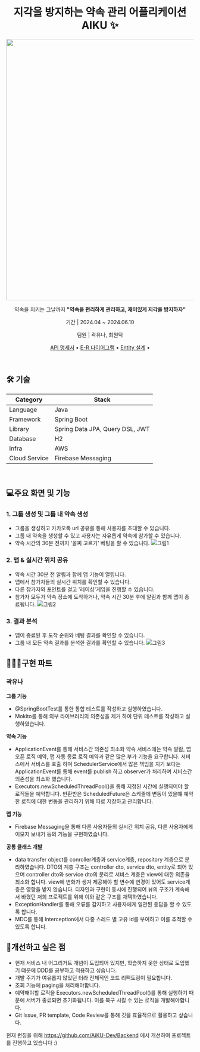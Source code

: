 <h1 align="center" style="font-weight: bold;">지각을 방지하는 약속 관리 어플리케이션 AIKU ✨</h1>
<p align="center">
  <img align='center' src='https://github.com/user-attachments/assets/6c5c8c08-c355-4ccb-a0b7-19613ba97fd6' width="700"/></img>
</p>
<p align="center">
  약속을 지키는 그날까지 <b>"약속을 편리하게 관리하고, 재미있게 지각을 방지하자”</b>
</p>
<p align="center">기간 | 2024.04 ~ 2024.06.10</p>
<p align="center">팀원 | 곽유나, 최원탁</p>

<p align="center">
 <a href="https://www.notion.so/thene/API-47d29e4b3a4342feae2cbb5f2d82a11f?pvs=4">API 명세서</a> • 
  <a href="https://www.notion.so/thene/ER-766f1354eb824c528243be0a721e2296?pvs=4">E-R 다이어그램</a> • 
  <a href="https://www.notion.so/thene/JPA-Entity-c6ba42135bb24551a96520efd55def0a?pvs=4">Entity 설계</a> • 
</p>
<br/>

<h2 id="technologies">🛠️ 기술</h2>

| Category | Stack |
| --- | --- |
| Language | Java |
| Framework | Spring Boot |
| Library | Spring Data JPA, Query DSL, JWT |
| Database | H2 |
| Infra | AWS |
| Cloud Service | Firebase Messaging |

</br>
<h2>💻주요 화면 및 기능</h2>

### 1. 그룹 생성 및 그룹 내 약속 생성
- 그룹을 생성하고 카카오톡 url 공유를 통해 사용자를 초대할 수 있습니다.
- 그룹 내 약속을 생성할 수 있고 사용자는 자유롭게 약속에 참가할 수 있습니다.
- 약속 시간의 30분 전까지 '꼴찌 고르기' 베팅을 할 수 있습니다.
![그림1](https://github.com/user-attachments/assets/52e1a1a5-f48a-4d60-9f13-ce01506e43a5)
### 2. 맵 & 실시간 위치 공유
- 약속 시간 30분 전 알림과 함께 맵 기능이 열립니다.
- 맵에서 참가자들의 실시간 위치를 확인할 수 있습니다.
- 다른 참가자와 포인트를 걸고 '레이싱'게임을 진행할 수 있습니다.
- 참가자 모두가 약속 장소에 도착하거나, 약속 시간 30분 후에 알림과 함께 맵이 종료됩니다.
![그림2](https://github.com/user-attachments/assets/e7505a27-7059-4c15-9416-27346d327bca)
### 3. 결과 분석
- 맵이 종료된 후 도착 순위와 베팅 결과를 확인할 수 있습니다.
- 그룹 내 모든 약속 결과를 분석한 결과를 확인할 수 있습니다.
![그림3](https://github.com/user-attachments/assets/4d29de98-dff2-4ae9-a06c-99e666d80cb6)

<h2>👩🏻‍💻구현 파트</h2>

### 곽유나
<b>그룹 기능</b><br/>
- @SpringBootTest를 통한 통합 테스트를 작성하고 실행하였습니다.
- Mokito를 통해 외부 라이브러리의 의존성을 제거 하여 단위 테스트를 작성하고 실행하였습니다.


<b>약속 기능</b><br/>
- ApplicationEvent를 통해 서비스간 의존성 최소화
  약속 서비스에는 약속 알람, 맵 오픈 로직 예약, 맵 자동 종료 로직 예약과 같은 많은 부가 기능을 요구합니다. 서비스에서 서비스를 호출 하며 SchedulerService에서 많은 책임을 지기 보다는 ApplicationEvent를 통해 event를 publish 하고 observer가 처리하며 서비스간 의존성을 최소화 했습니다.
- Executors.newScheduledThreadPool()을 통해 지정된 시간에 실행되어야 할 로직들을 예약합니다. 반환받은 ScheduledFuture은 스케줄에 변동이 있을떄 예약한 로직에 대한 변동을 관리하기 위해 따로 저장하고 관리합니다.
  
<b>맵 기능</b><br/>
- Firebase Messaging을 통해 다른 사용자들의 실시간 위치 공유, 다른 사용자에게 이모지 보내기 등의 기능을 구현하였습니다.

<b>공통 클래스 개발</b><br/>
- data transfer object를 conroller계층과 service계층, repository 계층으로 분리하였습니다.
  DTO의 계층 구조는 controller dto, service dto, entity로 되어 있으며 controller dto와 service dto의 분리로 서비스 계층은 view에 대한 의존을 최소화 합니다. view에 변화가 생겨 제공해야 할 변수에 변경이 있어도 service계층은 영향을 받지 않습니다. 디자인과 구현이 동시에 진행되어 뷰의 구조가 계속해서 바꼈던 저희 프로젝트를 위해 이와 같은 구조를 채택하였습니다.
- ExceptionHandler를 통해 오류를 감지하고 사용자에게 일관된 응답을 할 수 있도록 합니다.
- MDC를 통해 Interception에서 다중 스레드 별 고유 id를 부여하고 이를 추적할 수 있도록 합니다.

<h2>🤩개선하고 싶은 점</h2>

- 현재 서비스 내 어그리거트 개념이 도입되어 있지만, 학습하지 못한 상태로 도입했기 떄문에 DDD를 공부하고 적용하고 싶습니다.
- 개발 주기가 여유롭지 않았던 터라 전체적인 코드 리팩토링이 필요합니다.
- 조회 기능에 paging을 처리해야합니다.
- 예약해야할 로직을 Executors.newScheduledThreadPool()를 통해 실행하기 때문에 서버가 종료되면 초기화됩니다. 이를 복구 시킬 수 있는 로직을 개발해야합니다.
- Git Issue, PR template, Code Review를 통해 깃을 효율적으로 활용하고 싶습니다.


현재 런칭을 위해 https://github.com/AiKU-Dev/Backend 에서 개선하여 프로젝트를 진행하고 있습니다 :)

